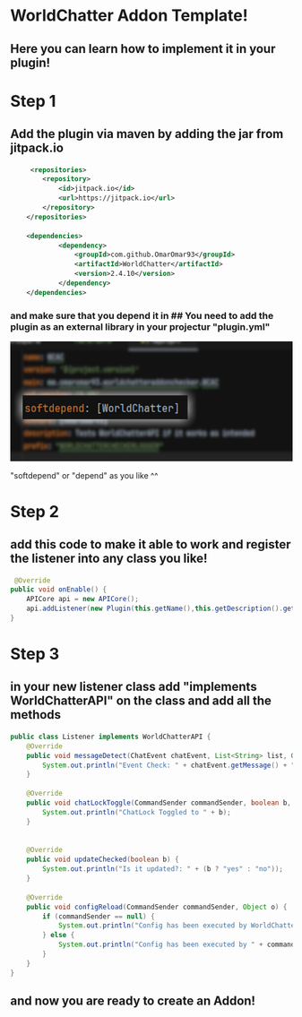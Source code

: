 # WorldChatter Addon Template!
## Here you can learn how to implement it in your plugin!

# Step 1
## Add the plugin via maven by adding the jar from jitpack.io
```xml
     <repositories>
		<repository>
		    <id>jitpack.io</id>
		    <url>https://jitpack.io</url>
		</repository>
	</repositories>

    <dependencies>
            <dependency>
                <groupId>com.github.OmarOmar93</groupId>
                <artifactId>WorldChatter</artifactId>
                <version>2.4.10</version>
            </dependency>
    </dependencies>
```
### and make sure that you depend it in ## You need to add the plugin as an external library in your projectur **"plugin.yml"**
![pluginyml.png](pluginyml.png)

"softdepend" or "depend" as you like ^^

# Step 2
## add this code to make it able to work and register the listener into any class you like!
```java
 @Override
public void onEnable() {
    APICore api = new APICore();
    api.addListener(new Plugin(this.getName(),this.getDescription().getDescription(),this.getDescription().getAuthors()), new Listener());
}
```
# Step 3
## in your new listener class add "implements WorldChatterAPI" on the class and add all the methods
```java
public class Listener implements WorldChatterAPI {
    @Override
    public void messageDetect(ChatEvent chatEvent, List<String> list, Object o) {
        System.out.println("Event Check: " + chatEvent.getMessage() + " flags: " + String.join(", ", list));
    }

    @Override
    public void chatLockToggle(CommandSender commandSender, boolean b, Object o) {
        System.out.println("ChatLock Toggled to " + b);
    }


    @Override
    public void updateChecked(boolean b) {
        System.out.println("Is it updated?: " + (b ? "yes" : "no"));
    }

    @Override
    public void configReload(CommandSender commandSender, Object o) {
        if (commandSender == null) {
            System.out.println("Config has been executed by WorldChatter");
        } else {
            System.out.println("Config has been executed by " + commandSender.getName());
        }
    }
}
```

## and now you are ready to create an Addon!